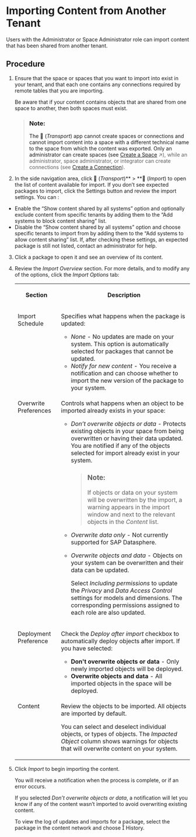 <!-- loiob607a12931d74c4a93506ea64c55ab4e -->

<link rel="stylesheet" type="text/css" href="../css/sap-icons.css"/>

# Importing Content from Another Tenant

Users with the Administrator or Space Administrator role can import content that has been shared from another tenant.



<a name="loiob607a12931d74c4a93506ea64c55ab4e__steps_uhk_n45_fpb"/>

## Procedure

1.  Ensure that the space or spaces that you want to import into exist in your tenant, and that each one contains any connections required by remote tables that you are importing.

    Be aware that if your content contains objects that are shared from one space to another, then both spaces must exist.

    > ### Note:  
    > The <span class="FPA-icons"></span> \(*Transport*\) app cannot create spaces or connections and cannot import content into a space with a different technical name to the space from which the content was exported. Only an administrator can create spaces \(see [Create a Space](https://help.sap.com/viewer/935116dd7c324355803d4b85809cec97/internal/en-US/bbd41b82ad4d4d9ba91341545f0b37e7.html "Create a space, allocate storage, and assign one or more members to allow them to start acquiring and preparing data.") :arrow_upper_right:\), while an administrator, space administrator, or integrator can create connections \(see [Create a Connection](../Integrating-Data-Via-Connections/create-a-connection-c216584.md)\).


2.  In the side navigation area, click <span class="FPA-icons"></span> \(*Transport*\)** \> **<span class="FPA-icons"></span> \(*Import*\) to open the list of content available for import.
If you don’t see expected packages to import, click the Settings button and review the import settings. You can :
-	Enable the “Show content shared by all systems” option and optionally exclude content from specific tenants by adding them to the “Add systems to block content sharing” list.
-	Disable the “Show content shared by all systems” option and choose specific tenants to import from by adding them to the “Add systems to allow content sharing” list. 
If, after checking these settings, an expected package is still not listed, contact an administrator for help.


3.  Click a package to open it and see an overview of its content.

4.  Review the *Import Overview* section. For more details, and to modify any of the options, click the *Import Options* tab:


    <table>
    <tr>
    <th valign="top">

    Section


    
    </th>
    <th valign="top">

    Description


    
    </th>
    </tr>
    <tr>
    <td valign="top">

    Import Schedule


    
    </td>
    <td valign="top">

    Specifies what happens when the package is updated:

    -   *None* - No updates are made on your system. This option is automatically selected for packages that cannot be updated.
    -   *Notify for new content* - You receive a notification and can choose whether to import the new version of the package to your system.


    
    </td>
    </tr>
    <tr>
    <td valign="top">

    Overwrite Preferences


    
    </td>
    <td valign="top">

    Controls what happens when an object to be imported already exists in your space:

    -   *Don’t overwrite objects or data* - Protects existing objects in your space from being overwritten or having their data updated. You are notified if any of the objects selected for import already exist in your system.

        > ### Note:  
        > If objects or data on your system will be overwritten by the import, a warning appears in the import window and next to the relevant objects in the *Content* list.

    -   *Overwrite data only* - Not currently supported for SAP Datasphere.
    -   *Overwrite objects and data* - Objects on your system can be overwritten and their data can be updated.

        Select *Including permissions* to update the *Privacy* and *Data Access Control* settings for models and dimensions. The corresponding permissions assigned to each role are also updated.



    
    </td>
    </tr>
    <tr>
    <td valign="top">

    Deployment Preference


    
    </td>
    <td valign="top">

    Check the *Deploy after import* checkbox to automatically deploy objects after import. If you have selected:

    -   **Don't overwrite objects or data** - Only newly imported objects will be deployed.
    -   **Overwrite objects and data** - All imported objects in the space will be deployed.


    
    </td>
    </tr>
    <tr>
    <td valign="top">

    Content


    
    </td>
    <td valign="top">

    Review the objects to be imported. All objects are imported by default.

    You can select and deselect individual objects, or types of objects. The *Impacted Object* column shows warnings for objects that will overwrite content on your system.


    
    </td>
    </tr>
    </table>
    
6.  Click *Import* to begin importing the content. 

    You will receive a notification when the process is complete, or if an error occurs.

    If you selected *Don’t overwrite objects or data*, a notification will let you know if any of the content wasn’t imported to avoid overwriting existing content.

    To view the log of updates and imports for a package, select the package in the content network and choose <span class="SAP-icons"></span> History.


